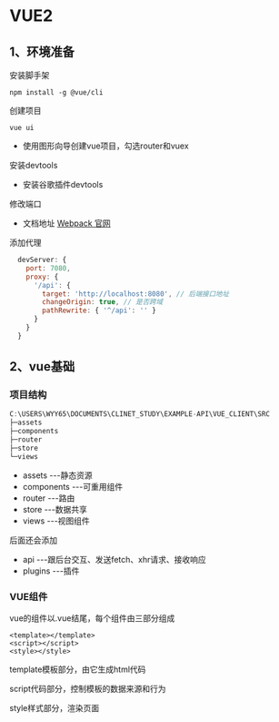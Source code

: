 # VUE2

## 1、环境准备

安装脚手架

```shell
npm install -g @vue/cli
```

创建项目

```shell
vue ui
```

- 使用图形向导创建vue项目，勾选router和vuex

安装devtools

- 安装谷歌插件devtools

修改端口

- 文档地址  [Webpack 官网](https://webpack.js.org/configuration/dev-server/#devserver)

添加代理

```js
  devServer: {
    port: 7080,
    proxy: {
      '/api': {
        target: 'http://localhost:8080', // 后端接口地址
        changeOrigin: true, // 是否跨域
        pathRewrite: { '^/api': '' }
      }
    }
  }
```

## 2、vue基础

### 项目结构

```js
C:\USERS\WYY65\DOCUMENTS\CLINET_STUDY\EXAMPLE-API\VUE_CLIENT\SRC
├─assets
├─components
├─router
├─store
└─views
```

- assets   ---静态资源
- components   ---可重用组件
- router   ---路由
- store   ---数据共享
- views   ---视图组件

后面还会添加

- api  ---跟后台交互、发送fetch、xhr请求、接收响应
- plugins  ---插件

### VUE组件

vue的组件以.vue结尾，每个组件由三部分组成

```vue
<template></template>
<script></script>
<style></style>
```

template模板部分，由它生成html代码

script代码部分，控制模板的数据来源和行为

style样式部分，渲染页面